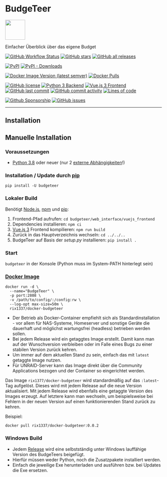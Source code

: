 # BudgeTeer

<img src="https://raw.githubusercontent.com/rix1337/BudgeTeer/main/budgeteer/web_interface/vuejs_frontend/public/favicon.ico" data-canonical-src="https://raw.githubusercontent.com/rix1337/BudgeTeer/main/budgeteer/web_interface/vuejs_frontend/public/favicon.ico" width="64" height="64" />

Einfacher Überblick über das eigene Budget 

[![GitHub Workflow Status](https://img.shields.io/github/actions/workflow/status/rix1337/BudgeTeer/CreateRelease.yml?branch=main)](https://github.com/rix1337/BudgeTeer/actions/workflows/CreateRelease.yml)
[![GitHub stars](https://img.shields.io/github/stars/rix1337/BudgeTeer.svg)](https://github.com/rix1337/BudgeTeer/stargazers)
[![GitHub all releases](https://img.shields.io/github/downloads/rix1337/BudgeTeer/total?label=github%20downloads)](https://github.com/rix1337/BudgeTeer/releases)

[![PyPI](https://img.shields.io/pypi/v/BudgeTeer?label=pypi%20package)](https://pypi.org/project/BudgeTeer/)
[![PyPI - Downloads](https://img.shields.io/pypi/dm/BudgeTeer?label=pypi%20downloads)](https://pypi.org/project/BudgeTeer/#files)

[![Docker Image Version (latest semver)](https://img.shields.io/docker/v/rix1337/docker-BudgeTeer?label=docker%20image&sort=semver)](https://hub.docker.com/r/rix1337/docker-budgeteer/tags)
[![Docker Pulls](https://img.shields.io/docker/pulls/rix1337/docker-BudgeTeer)](https://hub.docker.com/r/rix1337/docker-budgeteer/)

[![GitHub license](https://img.shields.io/github/license/rix1337/BudgeTeer.svg)](https://github.com/rix1337/BudgeTeer/blob/main/LICENSE.md)
[![Python 3 Backend](https://img.shields.io/badge/backend-python%203-blue.svg)](https://github.com/rix1337/BudgeTeer/tree/main/BudgeTeer)
[![Vue.js 3 Frontend](https://img.shields.io/badge/frontend-vue.js%203-brightgreen.svg)](https://github.com/rix1337/BudgeTeer/tree/main/BudgeTeer/web_interface/vuejs_frontend)
[![GitHub last commit](https://img.shields.io/github/last-commit/rix1337/BudgeTeer)](https://github.com/rix1337/BudgeTeer/commits/main)
[![GitHub commit activity](https://img.shields.io/github/commit-activity/y/rix1337/BudgeTeer)](https://github.com/rix1337/BudgeTeer/graphs/commit-activity)
[![Lines of code](https://img.shields.io/tokei/lines/github/rix1337/BudgeTeer)](https://github.com/rix1337/BudgeTeer/pulse)

[![Github Sponsorship](https://img.shields.io/badge/support-me-red.svg)](https://github.com/users/rix1337/sponsorship)
[![GitHub issues](https://img.shields.io/github/issues/rix1337/BudgeTeer.svg)](https://github.com/rix1337/BudgeTeer/issues)

***

## Installation

## Manuelle Installation

### Voraussetzungen

* [Python 3.8](https://www.python.org/downloads/) oder neuer (nur 2 [externe Abhängigkeiten](https://github.com/rix1337/BudgeTeer/blob/main/requirements.txt)!)

### Installation / Update durch [pip](https://pip.pypa.io/en/stable/installation/)

```pip install -U budgeteer```

### Lokaler Build
Benötigt [Node.js](https://nodejs.org/en/download/), [npm](https://docs.npmjs.com/downloading-and-installing-node-js-and-npm) und [pip](https://pip.pypa.io/en/stable/installation/):

1. Frontend-Pfad aufrufen: `cd budgeteer/web_interface/vuejs_frontend`
2. Dependencies installieren: `npm ci`
3. [Vue.js 3](https://vuejs.org/) Frontend kompilieren: `npm run build`
4. Zurück in das Hauptverzeichnis wechseln: `cd ../../..`
5. BudgeTeer auf Basis der _setup.py_ installieren: `pip install .`

### Start

```budgeteer``` in der Konsole (Python muss im System-PATH hinterlegt sein)

### [Docker Image](https://hub.docker.com/r/rix1337/docker-budgeteer/)

```
docker run -d \
  --name="BudgeTeer" \
  -p port:2808 \
  -v /path/to/config/:/config:rw \
  --log-opt max-size=50m \
  rix1337/docker-budgeteer
  ```

* Der Betrieb als Docker-Container empfiehlt sich als Standardinstallation - vor allem für NAS-Systeme, Homeserver und
  sonstige Geräte die dauerhaft und möglichst wartungsfrei (headless) betrieben werden sollen.
* Bei jedem Release wird ein getaggtes Image erstellt. Damit kann man auf der Wunschversion verbleiben oder im Falle
  eines Bugs zu einer stabilen Version zurück kehren.
* Um immer auf dem aktuellen Stand zu sein, einfach das mit `latest` getaggte Image nutzen.
* Für UNRAID-Server kann das Image direkt über die Community Applications bezogen und der Container so eingerichtet
  werden.

Das Image `rix1377/docker-budgeteer` wird standardmäßig auf das `:latest`-Tag aufgelöst. Dieses wird mit jedem Release auf die neue Version aktualisiert. Mit jedem Release wird ebenfalls eine getaggte Version des Images erzeugt. Auf letztere kann man wechseln, um beispielsweise bei Fehlern in der neuen Version auf einen funktionierenden Stand zurück zu kehren.

Beispiel:

`docker pull rix1337/docker-budgeteer:0.0.2`

### Windows Build

* Jedem [Release](https://github.com/rix1337/BudgeTeer/releases) wird eine selbstständig unter Windows lauffähige
  Version des BudgeTeers beigefügt.
* Hierfür müssen weder Python, noch die Zusatzpakete installiert werden.
* Einfach die jeweilige Exe herunterladen und ausführen bzw. bei Updates die Exe ersetzen.